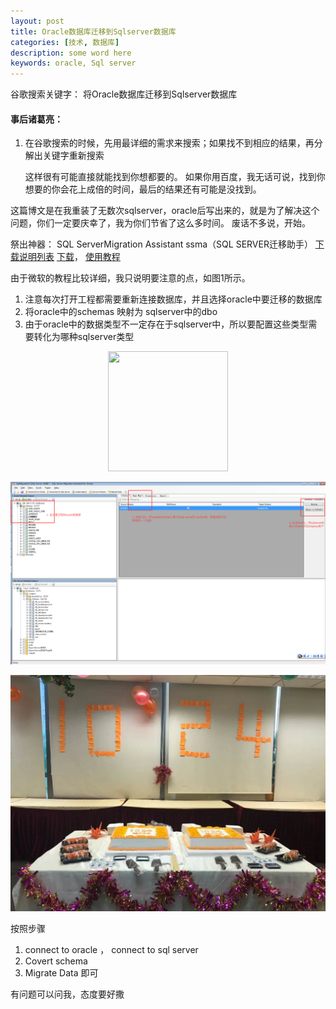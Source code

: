 ```yaml
---
layout: post
title: Oracle数据库迁移到Sqlserver数据库
categories: [技术, 数据库]
description: some word here
keywords: oracle, Sql server
---
```

谷歌搜索关键字： 将Oracle数据库迁移到Sqlserver数据库
#### 事后诸葛亮：
1. 在谷歌搜索的时候，先用最详细的需求来搜索；如果找不到相应的结果，再分解出关键字重新搜索
	
	这样很有可能直接就能找到你想都要的。
	如果你用百度，我无话可说，找到你想要的你会花上成倍的时间，最后的结果还有可能是没找到。

这篇博文是在我重装了无数次sqlserver，oracle后写出来的，就是为了解决这个问题，你们一定要庆幸了，我为你们节省了这么多时间。
废话不多说，开始。

祭出神器： SQL ServerMigration Assistant ssma（SQL SERVER迁移助手） [下载说明列表](https://docs.microsoft.com/zh-cn/sql/ssma/oracle/installing-ssma-for-oracle-oracletosql) [下载](https://www.microsoft.com/en-us/download/details.aspx?id=54258)， [使用教程](https://docs.microsoft.com/zh-cn/sql/ssma/oracle/migrating-oracle-databases-to-sql-server-oracletosql)

由于微软的教程比较详细，我只说明要注意的点，如图1所示。
1. 注意每次打开工程都需要重新连接数据库，并且选择oracle中要迁移的数据库
2. 将oracle中的schemas 映射为 sqlserver中的dbo
3. 由于oracle中的数据类型不一定存在于sqlserver中，所以要配置这些类型需要转化为哪种sqlserver类型

<div align="center"><img width="192px" height="192px" src="https://goldisland.github.io/gengdu/images/tech/oracle-sqlserver.png"/></div>

![](/images/tech/oracle-sqlserver.png)

![](/images/blog/1024-kuaishou.jpeg)


按照步骤
1. connect to oracle ， connect to sql server
2. Covert schema
3. Migrate Data 即可

有问题可以问我，态度要好撒







